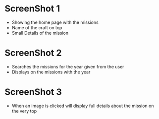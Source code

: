 # ScreenShot 1

- Showing the home page with the missions
- Name of the craft on top
- Small Details of the mission

# ScreenShot 2

- Searches the missions for the year given from the user
- Displays on the missions with the year

# ScreenShot 3

- When an image is clicked will display full details about the mission on the very top
